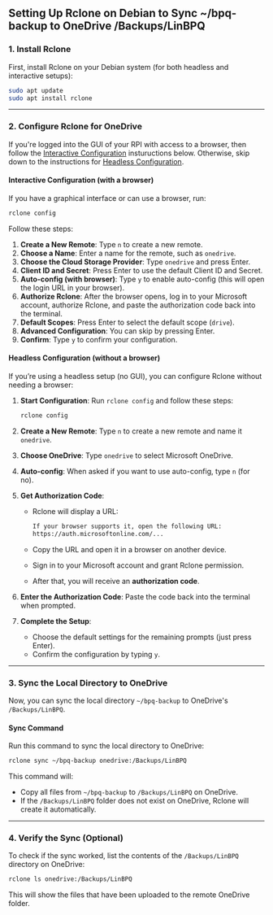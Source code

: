 ## **Setting Up Rclone on Debian to Sync ~/bpq-backup to OneDrive /Backups/LinBPQ**

### **1. Install Rclone**

First, install Rclone on your Debian system (for both headless and interactive setups):

```bash
sudo apt update
sudo apt install rclone
```

---

### **2. Configure Rclone for OneDrive**

If you're logged into the GUI of your RPI with access to a browser, then follow the [Interactive Configuration](#interactive-configuration-with-a-browser) instuructions below. Otherwise, skip down to the instructions for [Headless Configuration](#headless-configuration-without-a-browser).

#### **Interactive Configuration (with a browser)**

If you have a graphical interface or can use a browser, run:

```bash
rclone config
```

Follow these steps:

1. **Create a New Remote**: Type `n` to create a new remote.
2. **Choose a Name**: Enter a name for the remote, such as `onedrive`.
3. **Choose the Cloud Storage Provider**: Type `onedrive` and press Enter.
4. **Client ID and Secret**: Press Enter to use the default Client ID and Secret.
5. **Auto-config (with browser)**: Type `y` to enable auto-config (this will open the login URL in your browser).
6. **Authorize Rclone**: After the browser opens, log in to your Microsoft account, authorize Rclone, and paste the authorization code back into the terminal.
7. **Default Scopes**: Press Enter to select the default scope (`drive`).
8. **Advanced Configuration**: You can skip by pressing Enter.
9. **Confirm**: Type `y` to confirm your configuration.

#### **Headless Configuration (without a browser)**

If you’re using a headless setup (no GUI), you can configure Rclone without needing a browser:

1. **Start Configuration**: Run `rclone config` and follow these steps:

    ```bash
    rclone config
    ```

2. **Create a New Remote**: Type `n` to create a new remote and name it `onedrive`.
3. **Choose OneDrive**: Type `onedrive` to select Microsoft OneDrive.
4. **Auto-config**: When asked if you want to use auto-config, type `n` (for no).
5. **Get Authorization Code**:
    - Rclone will display a URL:
      
      ```bash
      If your browser supports it, open the following URL:
      https://auth.microsoftonline.com/...
      ```
      
    - Copy the URL and open it in a browser on another device.
    - Sign in to your Microsoft account and grant Rclone permission.
    - After that, you will receive an **authorization code**.
6. **Enter the Authorization Code**: Paste the code back into the terminal when prompted.

7. **Complete the Setup**:
    - Choose the default settings for the remaining prompts (just press Enter).
    - Confirm the configuration by typing `y`.

---

### **3. Sync the Local Directory to OneDrive**

Now, you can sync the local directory `~/bpq-backup` to OneDrive's `/Backups/LinBPQ`.

#### **Sync Command**

Run this command to sync the local directory to OneDrive:

```bash
rclone sync ~/bpq-backup onedrive:/Backups/LinBPQ
```

This command will:

- Copy all files from `~/bpq-backup` to `/Backups/LinBPQ` on OneDrive.
- If the `/Backups/LinBPQ` folder does not exist on OneDrive, Rclone will create it automatically.
---

### **4. Verify the Sync (Optional)**

To check if the sync worked, list the contents of the `/Backups/LinBPQ` directory on OneDrive:

```bash
rclone ls onedrive:/Backups/LinBPQ
```

This will show the files that have been uploaded to the remote OneDrive folder.